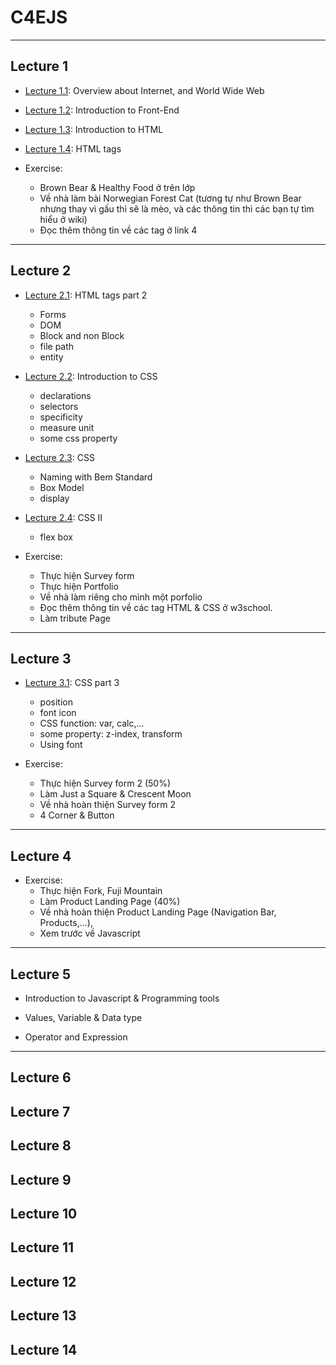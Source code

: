 # C4EJS

---

## Lecture 1

- [Lecture 1.1](Lecture-1.1.Overview.md): Overview about Internet, and World Wide Web

- [Lecture 1.2](Lecture-1.2.Introduction-to-Front-End.md): Introduction to Front-End

- [Lecture 1.3](Lecture-1.3.Introduction-to-HTML.md): Introduction to HTML

- [Lecture 1.4](Lecture-1.4.HTML.md): HTML tags

- Exercise:
    * Brown Bear & Healthy Food ở trên lớp
    * Về nhà làm bài Norwegian Forest Cat (tương tự như Brown Bear nhưng thay vì gấu thì sẽ là mèo, và các thông tin thì các bạn tự tìm hiểu ở wiki)
    * Đọc thêm thông tin về các tag ở link 4 

---

## Lecture 2
- [Lecture 2.1](Lecture-2.1.HTML-II.md): HTML tags part 2 
    - Forms
    - DOM
    - Block and non Block
    - file path
    - entity

- [Lecture 2.2](Lecture-2.2.Introduction-to-CSS.md): Introduction to CSS
    - declarations
    - selectors
    - specificity
    - measure unit
    - some css property

- [Lecture 2.3](Lecture-2.3.CSS.md): CSS
    - Naming with Bem Standard
    - Box Model
    - display

- [Lecture 2.4](Lecture-2.4.CSS-II.md): CSS II
    - flex box
    
- Exercise:
    * Thực hiện Survey form
    * Thực hiện Portfolio
    * Về nhà làm riêng cho mình một porfolio
    * Đọc thêm thông tin về các tag HTML & CSS ở w3school.
    * Làm tribute Page

---

## Lecture 3
- [Lecture 3.1](Lecture-3.1.CSS-III.md): CSS part 3
    - position
    - font icon
    - CSS function: var, calc,...
    - some property: z-index, transform
    - Using font

- Exercise:
    * Thực hiện Survey form 2 (50%)
    * Làm Just a Square & Crescent Moon
    * Về nhà hoàn thiện Survey form 2
    * 4 Corner & Button

---

## Lecture 4
- Exercise:
    * Thực hiện Fork, Fuji Mountain
    * Làm Product Landing Page (40%)
    * Về nhà hoàn thiện Product Landing Page (Navigation Bar, Products,...), 
    * Xem trước về Javascript

---

## Lecture 5
- Introduction to Javascript & Programming tools

- Values, Variable & Data type

- Operator and Expression



---

## Lecture 6
## Lecture 7
## Lecture 8
## Lecture 9
## Lecture 10
## Lecture 11
## Lecture 12
## Lecture 13
## Lecture 14
